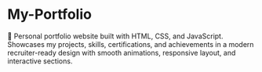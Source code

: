 # My-Portfolio
🚀 Personal portfolio website built with HTML, CSS, and JavaScript. Showcases my projects, skills, certifications, and achievements in a modern recruiter-ready design with smooth animations, responsive layout, and interactive sections.
